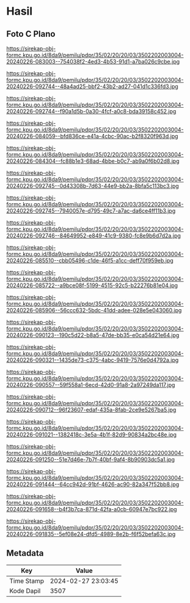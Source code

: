 # Hasil

## Foto C Plano

https://sirekap-obj-formc.kpu.go.id/8da9/pemilu/pdpr/35/02/20/20/03/3502202003004-20240226-083003--754038f2-4ed3-4b53-91d1-a7ba026c9cbe.jpg

https://sirekap-obj-formc.kpu.go.id/8da9/pemilu/pdpr/35/02/20/20/03/3502202003004-20240226-092744--48a4ad25-bbf2-43b2-ad27-041d1c336fd3.jpg

https://sirekap-obj-formc.kpu.go.id/8da9/pemilu/pdpr/35/02/20/20/03/3502202003004-20240226-092744--f90a1d5b-0a30-4fcf-a0c8-bda39158c452.jpg

https://sirekap-obj-formc.kpu.go.id/8da9/pemilu/pdpr/35/02/20/20/03/3502202003004-20240226-084059--bfd836ce-e41a-4cbc-90ac-b2f8320f963d.jpg

https://sirekap-obj-formc.kpu.go.id/8da9/pemilu/pdpr/35/02/20/20/03/3502202003004-20240226-084304--fc88b1e3-68ad-4bbe-b0c7-ab9a0f6b02d8.jpg

https://sirekap-obj-formc.kpu.go.id/8da9/pemilu/pdpr/35/02/20/20/03/3502202003004-20240226-092745--0d43308b-7d63-44e9-bb2a-8bfa5c113bc3.jpg

https://sirekap-obj-formc.kpu.go.id/8da9/pemilu/pdpr/35/02/20/20/03/3502202003004-20240226-092745--7940057e-d795-49c7-a7ac-da6ce4ff11b3.jpg

https://sirekap-obj-formc.kpu.go.id/8da9/pemilu/pdpr/35/02/20/20/03/3502202003004-20240226-092746--84649952-e849-41c9-9380-fc8e9b6d7d2a.jpg

https://sirekap-obj-formc.kpu.go.id/8da9/pemilu/pdpr/35/02/20/20/03/3502202003004-20240226-085510--cbb05496-c1de-46f5-a1cc-deff70f959eb.jpg

https://sirekap-obj-formc.kpu.go.id/8da9/pemilu/pdpr/35/02/20/20/03/3502202003004-20240226-085722--a9bce08f-5199-4515-92c5-b22276b81e04.jpg

https://sirekap-obj-formc.kpu.go.id/8da9/pemilu/pdpr/35/02/20/20/03/3502202003004-20240226-085906--56ccc632-5bdc-41dd-adee-028e5e043060.jpg

https://sirekap-obj-formc.kpu.go.id/8da9/pemilu/pdpr/35/02/20/20/03/3502202003004-20240226-090123--190c5d22-b8a5-47de-bb35-e0ca54d21e64.jpg

https://sirekap-obj-formc.kpu.go.id/8da9/pemilu/pdpr/35/02/20/20/03/3502202003004-20240226-090321--1435de73-c375-4abc-9419-7576e0d4792a.jpg

https://sirekap-obj-formc.kpu.go.id/8da9/pemilu/pdpr/35/02/20/20/03/3502202003004-20240226-090557--59f558a1-6ecd-42d0-91a8-2a97249da117.jpg

https://sirekap-obj-formc.kpu.go.id/8da9/pemilu/pdpr/35/02/20/20/03/3502202003004-20240226-090712--96f23607-edaf-435a-8fab-2ce9e5267ba5.jpg

https://sirekap-obj-formc.kpu.go.id/8da9/pemilu/pdpr/35/02/20/20/03/3502202003004-20240226-091021--1382418c-3e5a-4b1f-82d9-90834a2bc48e.jpg

https://sirekap-obj-formc.kpu.go.id/8da9/pemilu/pdpr/35/02/20/20/03/3502202003004-20240226-091250--51e7d46e-7b7f-40bf-9af4-8b90903dc5a1.jpg

https://sirekap-obj-formc.kpu.go.id/8da9/pemilu/pdpr/35/02/20/20/03/3502202003004-20240226-091444--64cc942d-91bf-4626-ac90-82a347f52bb8.jpg

https://sirekap-obj-formc.kpu.go.id/8da9/pemilu/pdpr/35/02/20/20/03/3502202003004-20240226-091658--b4f3b7ca-871d-42fa-a0cb-60947e7bc922.jpg

https://sirekap-obj-formc.kpu.go.id/8da9/pemilu/pdpr/35/02/20/20/03/3502202003004-20240226-091835--5ef08e24-dfd5-4989-8e2b-f6f52befa63c.jpg


## Metadata

| Key        | Value               |
| ---------- | ------------------- |
| Time Stamp | 2024-02-27 23:03:45 |
| Kode Dapil | 3507                |



